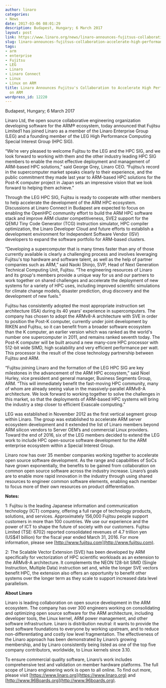 ```yaml
---
author: linaro
categories:
- News
date: 2017-03-06 08:01:29
description: Budapest, Hungary; 6 March 2017
layout: post
link: https://www.linaro.org/news/linaro-announces-fujitsus-collaboration-accelerate-high-performance-computing-arm/
slug: linaro-announces-fujitsus-collaboration-accelerate-high-performance-computing-arm
tags:
- arm
- enterprise
- Fujitsu
- LEG
- Linaro
- Linaro Connect
- Linux
- Linux on ARM
title: Linaro Announces Fujitsu's Collaboration to Accelerate High Performance Computing
  on ARM
wordpress_id: 12220
---
```


Budapest, Hungary; 6 March 2017

Linaro Ltd, the open source collaborative engineering organization developing software for the ARM® ecosystem, today announced that Fujitsu Limited1 has joined Linaro as a member of the Linaro Enterprise Group (LEG) and a founding member of the LEG High Performance Computing Special Interest Group (HPC SIG).

“We’re very pleased to welcome Fujitsu to the LEG and the HPC SIG, and we look forward to working with them and the other industry leading HPC SIG members to enable the most effective deployment and management of ARM-based HPC solutions,” said George Grey, Linaro CEO. “Fujitsu’s record in the supercomputer market speaks clearly to their experience, and the public commitment they made last year to ARM-based HPC solutions for the Post-K computer project in Japan sets an impressive vision that we look forward to helping them achieve.”

Through the LEG HPC SIG, Fujitsu is ready to cooperate with other members to help accelerate the development of the ARM HPC ecosystem. Discussions at Linaro Connect in Budapest are expected to focus on enabling the OpenHPC community effort to build the ARM HPC software stack and improve ARM cluster competitiveness, SVE2 support for the QEMU Tiny Code Generator (TCG) instruction simulator, HPC compiler optimization, the Linaro Developer Cloud and future efforts to establish a development environment for Independent Software Vendor (ISV) developers to expand the software portfolio for ARM-based clusters.

“Developing a supercomputer that is many times faster than any of those currently available is clearly a challenging process and involves leveraging Fujitsu's top hardware and software talent, as well as the help of partner companies such as ARM,” said Naoki Shinjo, SVP, Head of Next Generation Technical Computing Unit, Fujitsu. “The engineering resources of Linaro and its group's members provide a unique way for us and our partners to work together on shared challenges and accelerate the deployment of new systems for a variety of HPC uses, including improved scientific simulations for climate change models, disaster prediction, drug discovery and the development of new fuels.”

Fujitsu has consistently adopted the most appropriate instruction set architecture (ISA) during its 40 years’ experience in supercomputers. The company has chosen to adopt the ARMv8-A architecture with SVE in order to position the Post-K computer, currently under joint development by RIKEN and Fujitsu, so it can benefit from a broader software ecosystem than the K computer, an earlier version which was ranked as the world's number one supercomputer in 2011, and remains ranked seventh today. The Post-K computer will be built around a new many-core HPC processor with 512-bit wide SIMD, high scalability and very efficient performance per watt. This processor is the result of the close technology partnership between Fujitsu and ARM.

“Fujitsu joining Linaro and the formation of the LEG HPC SIG are key milestones in the advancement of the ARM HPC ecosystem,” said Noel Hurley, vice president and general manager, Business Segments Group, ARM. “This will immediately benefit the fast-moving HPC community, many of whom are already seeing value in the massively-parallel ARMv8-A architecture. We look forward to working together to solve the challenges in this market, so that the deployments of ARM-based HPC systems will bring the industry a step closer to efficient Exascale computing.”

LEG was established in November 2012 as the first vertical segment group within Linaro. The group was established to accelerate ARM server ecosystem development and it extended the list of Linaro members beyond ARM silicon vendors to Server OEM’s and commercial Linux providers. Toward the end of 2016, six of the LEG members decided to extend the LEG work to include HPC open-source software development for the ARM enterprise ecosystem within a Special Interest Group.

Linaro now has over 35 member companies working together to accelerate open source software development. As the range and capabilities of SoCs have grown exponentially, the benefits to be gained from collaboration on common open source software across the industry increase. Linaro’s goals are to enable more rapid innovation in the industry through using shared resources to engineer common software elements, enabling each member to focus more of their own resources on product differentiation.

**Notes:**

1: Fujitsu is the leading Japanese information and communication technology (ICT) company, offering a full range of technology products, solutions, and services. Approximately 156,000 Fujitsu people support customers in more than 100 countries. We use our experience and the power of ICT to shape the future of society with our customers. Fujitsu Limited (TSE: 6702) reported consolidated revenues of 4.7 trillion yen (US$41 billion) for the fiscal year ended March 31, 2016. For more information, please see [http://www.fujitsu.com](http://www.fujitsu.com).

2: The Scalable Vector Extension (SVE) has been developed by ARM specifically for vectorization of HPC scientific workloads as an extension to the ARMv8-A architecture. It complements the NEON 128-bit SIMD (Single Instruction, Multiple Data) instruction set and, while the longer SVE vectors benefit HPC, the extension also offers an opportunity to benefit other systems over the longer term as they scale to support increased data level parallelism.

**About Linaro**

Linaro is leading collaboration on open source development in the ARM ecosystem. The company has over 300 engineers working on consolidating and optimizing open source software for the ARM architecture, including developer tools, the Linux kernel, ARM power management, and other software infrastructure. Linaro is distribution neutral: it wants to provide the best software foundations to everyone by working upstream, and to reduce non-differentiating and costly low level fragmentation. The effectiveness of the Linaro approach has been demonstrated by Linaro’s growing membership, and by Linaro consistently being listed as one of the top five company contributors, worldwide, to Linux kernels since 3.10.

To ensure commercial quality software, Linaro’s work includes comprehensive test and validation on member hardware platforms. The full scope of Linaro engineering work is open to all online. To find out more, please visit [https://www.linaro.org](https://www.linaro.org) and [http://www.96Boards.org](http://www.96boards.org).